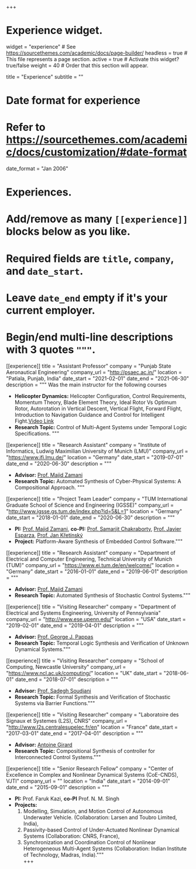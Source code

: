 +++
# Experience widget.
widget = "experience"  # See https://sourcethemes.com/academic/docs/page-builder/
headless = true  # This file represents a page section.
active = true  # Activate this widget? true/false
weight = 40  # Order that this section will appear.

title = "Experience"
subtitle = ""

# Date format for experience
#   Refer to https://sourcethemes.com/academic/docs/customization/#date-format
date_format = "Jan 2006"

# Experiences.
#   Add/remove as many `[[experience]]` blocks below as you like.
#   Required fields are `title`, `company`, and `date_start`.
#   Leave `date_end` empty if it's your current employer.
#   Begin/end multi-line descriptions with 3 quotes `"""`.
[[experience]]
  title = "Assistant Professor"
  company = "Punjab State Aeronautical Engineering"
  company_url = "http://psaec.ac.in/"
  location = "Patiala, Punjab, India"
  date_start = "2021-02-01"
  date_end = "2021-06-30"
  description = """
  Was the main instructor for the following courses
  * **Helicopter Dynamics:** Helicopter Configuration, Control Requirements, Momentum Theory, Blade Element Theory, Ideal Rotor Vs Optimum Rotor, Autorotation in Vertical Descent, Vertical Flight, Forward Flight, Introduction to Navigation Guidance and Control for Intelligent Fight.[Video Link](https://sites.google.com/site/zamani1362/)
  * **Research Topic:** Control of Multi-Agent Systems under Temporal Logic Specifications. 
  """

[[experience]]
  title = "Research Assistant"
  company = "Institute of Informatics, Ludwig Maximilian University of Munich (LMU)"
  company_url = "https://www.ifi.lmu.de/"
  location = "Germany"
  date_start = "2019-07-01"
  date_end = "2020-06-30"
  description = """
  * **Advisor:** [Prof. Majid Zamani](https://sites.google.com/site/zamani1362/)
  * **Research Topic:** Automated Synthesis of Cyber-Physical Systems: A Compositional Approach. 
  """

[[experience]]
  title = "Project Team Leader"
  company = "TUM International Graduate School of Science and Engineering (IGSSE)"
  company_url = "http://www.igsse.gs.tum.de/index.php?id=5&L=1"
  location = "Germany"
  date_start = "2018-01-01"
  date_end = "2020-06-30"
  description = """
  * **PI:** [Prof. Majid Zamani](https://sites.google.com/site/zamani1362/), **co-PI:** [Prof. Samarjit Chakraborty](https://cs.unc.edu/people/samarjit-chakraborty/), [Prof. Javier Esparza](https://www7.in.tum.de/~esparza/), [Prof. Jan Křetínský](https://www7.in.tum.de/~kretinsk/)
  * **Project:** Platform-Aware Synthesis of Embedded Control Software."""

[[experience]]
  title = "Research Assistant"
  company = "Department of Electrical and Computer Engineering, Technical University of Munich (TUM)"
  company_url = "https://www.ei.tum.de/en/welcome/"
  location = "Germany"
  date_start = "2016-01-01"
  date_end = "2019-06-01"
  description = """ 
  * **Advisor:** [Prof. Majid Zamani](https://sites.google.com/site/zamani1362/)
  * **Research Topic:** Automated Synthesis of Stochastic Control Systems."""
  
[[experience]]
  title = "Visiting Researcher"
  company = "Department of Electrical and Systems Engineering, University of Pennsylvania"
  company_url = "http://www.ese.upenn.edu/"
  location = "USA"
  date_start = "2019-02-01"
  date_end = "2019-04-01"
  description = """ 
  * **Advisor:** [Prof. George J. Pappas](https://www.georgejpappas.org/)
  * **Research Topic:** Temporal Logic Synthesis and Verification of Unknown Dynamical Systems."""

[[experience]]
  title = "Visiting Researcher"
  company = "School of Computing, Newcastle University"
  company_url = "https://www.ncl.ac.uk/computing/"
  location = "UK"
  date_start = "2018-06-01"
  date_end = "2018-07-01"
  description = """
  * **Advisor:** [Prof. Sadegh Soudjani](http://homepages.cs.ncl.ac.uk/sadegh.soudjani/) 
  * **Research Topic:** Formal Synthesis and Verification of Stochastic Systems via Barrier Functions."""

[[experience]]
  title = "Visiting Researcher"
  company = "Laboratoire des Signaux et Systemes (L2S), CNRS"
  company_url = "http://www.l2s.centralesupelec.fr/en"
  location = "France"
  date_start = "2017-03-01"
  date_end = "2017-04-01"
  description = """ 
  * **Advisor:** [Antoine Girard](https://sites.google.com/site/antoinesgirard/home)
  * **Research Topic:** Compositional Synthesis of controller for Interconnected Control Systems."""

[[experience]]
  title = "Senior Research Fellow"
  company = "Center of Excellence in Complex and Nonlinear Dynamical Systems (CoE-CNDS), VJTI"
  company_url = ""
  location = "India"
  date_start = "2014-09-01"
  date_end = "2015-09-01"
  description = """ 
  * **PI:** Prof. Faruk Kazi, **co-PI** Prof. N. M. Singh 
  * **Projects:**
    1. Modelling, Simulation, and Motion Control of Autonomous Underwater Vehicle. (Collaboration: Larsen and Toubro Limited, India),
    2. Passivity-based Control of Under-Actuated Nonlinear Dynamical Systems (Collaboration: CNRS, France),
    3. Synchronization and Coordination Control of Nonlinear Heterogeneous Multi-Agent Systems (Collaboration: Indian Institute of Technology, Madras, India)."""  
+++

